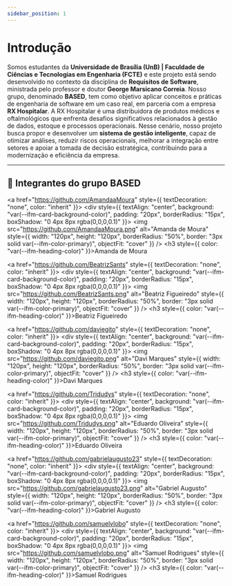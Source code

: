```yaml
---
sidebar_position: 1
---
```


# Introdução

Somos estudantes da **Universidade de Brasília (UnB) | Faculdade de Ciências e Tecnologias em Engenharia (FCTE)** e este projeto está sendo desenvolvido no contexto da disciplina de **Requisitos de Software**, ministrada pelo professor e doutor **George Marsicano Correia**. Nosso grupo, denominado **BASED**, tem como objetivo aplicar conceitos e práticas de engenharia de software em um caso real, em parceria com a empresa **RX Hospitalar**. A RX Hospitalar é uma distribuidora de produtos médicos e oftalmológicos que enfrenta desafios significativos relacionados à gestão de dados, estoque e processos operacionais. Nesse cenário, nosso projeto busca propor e desenvolver um **sistema de gestão inteligente**, capaz de otimizar análises, reduzir riscos operacionais, melhorar a integração entre setores e apoiar a tomada de decisão estratégica, contribuindo para a modernização e eficiência da empresa.

---

## 👥 Integrantes do grupo BASED

<div style={{ display: "grid", gridTemplateColumns: "repeat(auto-fit, minmax(250px, 1fr))", gap: "20px" }}>

  <a href="https://github.com/AmandaaMoura" style={{ textDecoration: "none", color: "inherit" }}>
    <div style={{
      textAlign: "center",
      background: "var(--ifm-card-background-color)",
      padding: "20px",
      borderRadius: "15px",
      boxShadow: "0 4px 8px rgba(0,0,0,0.1)"
    }}>
      <img 
        src="https://github.com/AmandaaMoura.png"
        alt="Amanda de Moura"
        style={{
          width: "120px",
          height: "120px",
          borderRadius: "50%",
          border: "3px solid var(--ifm-color-primary)",
          objectFit: "cover"
        }}
      />
      <h3 style={{ color: "var(--ifm-heading-color)" }}>Amanda de Moura</h3>
      <!-- <p style={{ color: "var(--ifm-font-color-base)" }}>Gerente de Projetos | Testes</p> -->
    </div>
  </a>

  <a href="https://github.com/BeatrizSants" style={{ textDecoration: "none", color: "inherit" }}>
    <div style={{
      textAlign: "center",
      background: "var(--ifm-card-background-color)",
      padding: "20px",
      borderRadius: "15px",
      boxShadow: "0 4px 8px rgba(0,0,0,0.1)"
    }}>
      <img 
        src="https://github.com/BeatrizSants.png"
        alt="Beatriz Figueiredo"
        style={{
          width: "120px",
          height: "120px",
          borderRadius: "50%",
          border: "3px solid var(--ifm-color-primary)",
          objectFit: "cover"
        }}
      />
      <h3 style={{ color: "var(--ifm-heading-color)" }}>Beatriz Figueiredo</h3>
      <!-- <p style={{ color: "var(--ifm-font-color-base)" }}>Frontend</p> -->
    </div>
  </a>

  <a href="https://github.com/daviegito" style={{ textDecoration: "none", color: "inherit" }}>
    <div style={{
      textAlign: "center",
      background: "var(--ifm-card-background-color)",
      padding: "20px",
      borderRadius: "15px",
      boxShadow: "0 4px 8px rgba(0,0,0,0.1)"
    }}>
      <img 
        src="https://github.com/daviegito.png"
        alt="Davi Marques"
        style={{
          width: "120px",
          height: "120px",
          borderRadius: "50%",
          border: "3px solid var(--ifm-color-primary)",
          objectFit: "cover"
        }}
      />
      <h3 style={{ color: "var(--ifm-heading-color)" }}>Davi Marques</h3>
      <!-- <p style={{ color: "var(--ifm-font-color-base)" }}>Backend | Scrum Master</p> -->
    </div>
  </a>

  <a href="https://github.com/Tridudys" style={{ textDecoration: "none", color: "inherit" }}>
    <div style={{
      textAlign: "center",
      background: "var(--ifm-card-background-color)",
      padding: "20px",
      borderRadius: "15px",
      boxShadow: "0 4px 8px rgba(0,0,0,0.1)"
    }}>
      <img 
        src="https://github.com/Tridudys.png"
        alt="Eduardo Oliveira"
        style={{
          width: "120px",
          height: "120px",
          borderRadius: "50%",
          border: "3px solid var(--ifm-color-primary)",
          objectFit: "cover"
        }}
      />
      <h3 style={{ color: "var(--ifm-heading-color)" }}>Eduardo Oliveira</h3>
      <!-- <p style={{ color: "var(--ifm-font-color-base)" }}>Backend</p> -->
    </div>
  </a>

  <a href="https://github.com/gabrielaugusto23" style={{ textDecoration: "none", color: "inherit" }}>
    <div style={{
      textAlign: "center",
      background: "var(--ifm-card-background-color)",
      padding: "20px",
      borderRadius: "15px",
      boxShadow: "0 4px 8px rgba(0,0,0,0.1)"
    }}>
      <img 
        src="https://github.com/gabrielaugusto23.png"
        alt="Gabriel Augusto"
        style={{
          width: "120px",
          height: "120px",
          borderRadius: "50%",
          border: "3px solid var(--ifm-color-primary)",
          objectFit: "cover"
        }}
      />
      <h3 style={{ color: "var(--ifm-heading-color)" }}>Gabriel Augusto</h3>
      <!-- <p style={{ color: "var(--ifm-font-color-base)" }}>Infraestrutura & CI | Documentação</p> -->
    </div>
  </a>

  <a href="https://github.com/samuelvlobo" style={{ textDecoration: "none", color: "inherit" }}>
    <div style={{
      textAlign: "center",
      background: "var(--ifm-card-background-color)",
      padding: "20px",
      borderRadius: "15px",
      boxShadow: "0 4px 8px rgba(0,0,0,0.1)"
    }}>
      <img 
        src="https://github.com/samuelvlobo.png"
        alt="Samuel Rodrigues"
        style={{
          width: "120px",
          height: "120px",
          borderRadius: "50%",
          border: "3px solid var(--ifm-color-primary)",
          objectFit: "cover"
        }}
      />
      <h3 style={{ color: "var(--ifm-heading-color)" }}>Samuel Rodrigues</h3>
      <!-- <p style={{ color: "var(--ifm-font-color-base)" }}>Product Owner</p> -->
    </div>
  </a>

</div>
